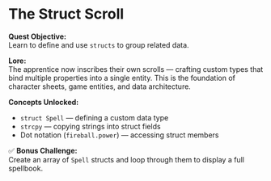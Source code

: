 # The Struct Scroll

**Quest Objective:**  
Learn to define and use `structs` to group related data.

**Lore:**  
The apprentice now inscribes their own scrolls — crafting custom types that bind multiple properties into a single entity. This is the foundation of character sheets, game entities, and data architecture.

**Concepts Unlocked:**
- `struct Spell` — defining a custom data type
- `strcpy` — copying strings into struct fields
- Dot notation (`fireball.power`) — accessing struct members

✅ **Bonus Challenge:**  
Create an array of `Spell` structs and loop through them to display a full spellbook.
